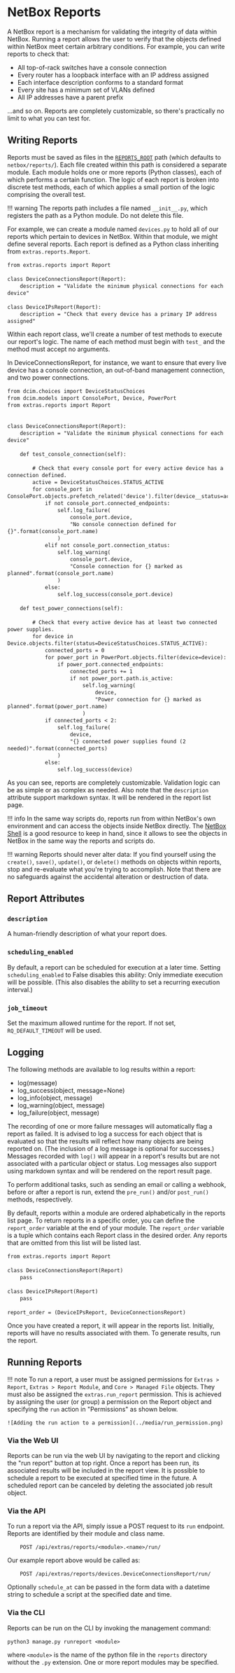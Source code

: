 # NetBox Reports

A NetBox report is a mechanism for validating the integrity of data within NetBox. Running a report allows the user to verify that the objects defined within NetBox meet certain arbitrary conditions. For example, you can write reports to check that:

* All top-of-rack switches have a console connection
* Every router has a loopback interface with an IP address assigned
* Each interface description conforms to a standard format
* Every site has a minimum set of VLANs defined
* All IP addresses have a parent prefix

...and so on. Reports are completely customizable, so there's practically no limit to what you can test for.

## Writing Reports

Reports must be saved as files in the [`REPORTS_ROOT`](../configuration/system.md#reports_root) path (which defaults to `netbox/reports/`). Each file created within this path is considered a separate module. Each module holds one or more reports (Python classes), each of which performs a certain function. The logic of each report is broken into discrete test methods, each of which applies a small portion of the logic comprising the overall test.

!!! warning
    The reports path includes a file named `__init__.py`, which registers the path as a Python module. Do not delete this file.

For example, we can create a module named `devices.py` to hold all of our reports which pertain to devices in NetBox. Within that module, we might define several reports. Each report is defined as a Python class inheriting from `extras.reports.Report`.

```
from extras.reports import Report

class DeviceConnectionsReport(Report):
    description = "Validate the minimum physical connections for each device"

class DeviceIPsReport(Report):
    description = "Check that every device has a primary IP address assigned"
```

Within each report class, we'll create a number of test methods to execute our report's logic. The name of each method must begin with `test_` and the method must accept no arguments.

In DeviceConnectionsReport, for instance, we want to ensure that every live device has a console connection, an out-of-band management connection, and two power connections.

```
from dcim.choices import DeviceStatusChoices
from dcim.models import ConsolePort, Device, PowerPort
from extras.reports import Report


class DeviceConnectionsReport(Report):
    description = "Validate the minimum physical connections for each device"

    def test_console_connection(self):

        # Check that every console port for every active device has a connection defined.
        active = DeviceStatusChoices.STATUS_ACTIVE
        for console_port in ConsolePort.objects.prefetch_related('device').filter(device__status=active):
            if not console_port.connected_endpoints:
                self.log_failure(
                    console_port.device,
                    "No console connection defined for {}".format(console_port.name)
                )
            elif not console_port.connection_status:
                self.log_warning(
                    console_port.device,
                    "Console connection for {} marked as planned".format(console_port.name)
                )
            else:
                self.log_success(console_port.device)

    def test_power_connections(self):

        # Check that every active device has at least two connected power supplies.
        for device in Device.objects.filter(status=DeviceStatusChoices.STATUS_ACTIVE):
            connected_ports = 0
            for power_port in PowerPort.objects.filter(device=device):
                if power_port.connected_endpoints:
                    connected_ports += 1
                    if not power_port.path.is_active:
                        self.log_warning(
                            device,
                            "Power connection for {} marked as planned".format(power_port.name)
                        )
            if connected_ports < 2:
                self.log_failure(
                    device,
                    "{} connected power supplies found (2 needed)".format(connected_ports)
                )
            else:
                self.log_success(device)
```

As you can see, reports are completely customizable. Validation logic can be as simple or as complex as needed. Also note that the `description` attribute support markdown syntax. It will be rendered in the report list page.

!!! info
    In the same way scripts do, reports run from within NetBox's own environment and can access the objects inside NetBox directly. The [NetBox Shell](../administration/netbox-shell.md) is a good resource to keep in hand, since it allows to see the objects in NetBox in the same way the reports and scripts do.

!!! warning
    Reports should never alter data: If you find yourself using the `create()`, `save()`, `update()`, or `delete()` methods on objects within reports, stop and re-evaluate what you're trying to accomplish. Note that there are no safeguards against the accidental alteration or destruction of data.

## Report Attributes

### `description`

A human-friendly description of what your report does.

### `scheduling_enabled`

By default, a report can be scheduled for execution at a later time. Setting `scheduling_enabled` to False disables this ability: Only immediate execution will be possible. (This also disables the ability to set a recurring execution interval.)

### `job_timeout`

Set the maximum allowed runtime for the report. If not set, `RQ_DEFAULT_TIMEOUT` will be used.

## Logging

The following methods are available to log results within a report:

* log(message)
* log_success(object, message=None)
* log_info(object, message)
* log_warning(object, message)
* log_failure(object, message)

The recording of one or more failure messages will automatically flag a report as failed. It is advised to log a success for each object that is evaluated so that the results will reflect how many objects are being reported on. (The inclusion of a log message is optional for successes.) Messages recorded with `log()` will appear in a report's results but are not associated with a particular object or status. Log messages also support using markdown syntax and will be rendered on the report result page.

To perform additional tasks, such as sending an email or calling a webhook, before or after a report is run, extend the `pre_run()` and/or `post_run()` methods, respectively.

By default, reports within a module are ordered alphabetically in the reports list page. To return reports in a specific order, you can define the `report_order` variable at the end of your module. The `report_order` variable is a tuple which contains each Report class in the desired order. Any reports that are omitted from this list will be listed last.

```
from extras.reports import Report

class DeviceConnectionsReport(Report)
    pass

class DeviceIPsReport(Report)
    pass

report_order = (DeviceIPsReport, DeviceConnectionsReport)
```

Once you have created a report, it will appear in the reports list. Initially, reports will have no results associated with them. To generate results, run the report.

## Running Reports

!!! note
    To run a report, a user must be assigned permissions for `Extras > Report`, `Extras > Report Module`, and `Core > Managed File` objects. They must also be assigned the `extras.run_report` permission. This is achieved by assigning the user (or group) a permission on the Report object and specifying the `run` action in "Permissions" as shown below.

    ![Adding the run action to a permission](../media/run_permission.png)

### Via the Web UI

Reports can be run via the web UI by navigating to the report and clicking the "run report" button at top right. Once a report has been run, its associated results will be included in the report view. It is possible to schedule a report to be executed at specified time in the future. A scheduled report can be canceled by deleting the associated job result object.

### Via the API

To run a report via the API, simply issue a POST request to its `run` endpoint. Reports are identified by their module and class name.

```
    POST /api/extras/reports/<module>.<name>/run/
```

Our example report above would be called as:

```
    POST /api/extras/reports/devices.DeviceConnectionsReport/run/
```

Optionally `schedule_at` can be passed in the form data with a datetime string to schedule a script at the specified date and time.

### Via the CLI

Reports can be run on the CLI by invoking the management command:

```
python3 manage.py runreport <module>
```

where ``<module>`` is the name of the python file in the ``reports`` directory without the ``.py`` extension.  One or more report modules may be specified.

